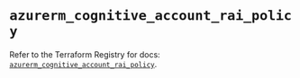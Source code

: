 # `azurerm_cognitive_account_rai_policy`

Refer to the Terraform Registry for docs: [`azurerm_cognitive_account_rai_policy`](https://registry.terraform.io/providers/hashicorp/azurerm/4.21.1/docs/resources/cognitive_account_rai_policy).
